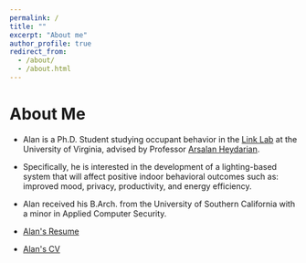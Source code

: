 ```yaml
---
permalink: /
title: ""
excerpt: "About me"
author_profile: true
redirect_from:
  - /about/
  - /about.html
---
```


# About Me
* Alan is a Ph.D. Student studying occupant behavior in the [Link Lab](https://engineering.virginia.edu/link-lab) at the University of Virginia, advised by Professor [Arsalan Heydarian](https://engineering.virginia.edu/faculty/arsalan-heydarian).

* Specifically, he is interested in the development of a lighting-based system that will affect positive indoor behavioral outcomes such as: improved mood, privacy, productivity, and energy efficiency.

* Alan received his B.Arch. from the University of Southern California with a minor in Applied Computer Security.

* [Alan's Resume](https://drive.google.com/file/d/1AxAUwedBB1yqnDAfCvIpJBlpdFBG1jLT/view)

* [Alan's CV](/files/wang_cv.pdf)
